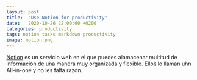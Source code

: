 ```yaml
---
layout: post
title:  "Use Notion for productivity"
date:   2020-10-26 22:00:00 +0200
categories: productivity
tags: notion tasks markdown productivity
image: notion.png
---
```


[Notion](https://notion.so) es un servicio web en el que puedes alamacenar multitud de información de una manera muy organizada y flexible. Ellos lo llaman uhn All-in-one y no les falta razón. 
